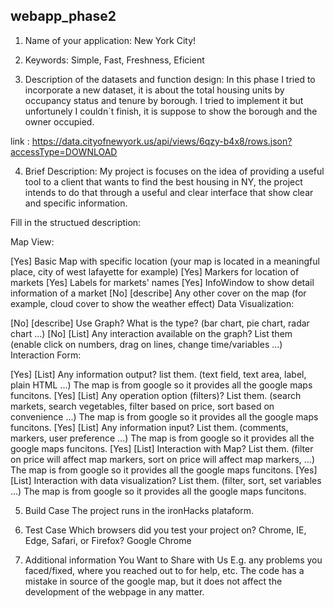 ## webapp_phase2

1. Name of your application: New York City!

2. Keywords: Simple, Fast, Freshness, Eficient

3. Description of the datasets and function design: In this phase I 
tried to incorporate a new dataset, it is about the total housing units 
by occupancy status and tenure by borough. I tried to implement it
but unfortunely I couldn´t finish, it is suppose to show the 
borough and the owner occupied.

link : https://data.cityofnewyork.us/api/views/6qzy-b4x8/rows.json?accessType=DOWNLOAD

4. Brief Description: My project is focuses on the idea of providing
a useful tool to a client that wants to find the best housing in NY,
the project intends to do that through a useful and clear interface that
show clear and specific information.

Fill in the structued description:

Map View:

[Yes] Basic Map with specific location (your map is located in a meaningful place, city of west lafayette for example)
[Yes] Markers for location of markets
[Yes] Labels for markets' names
[Yes] InfoWindow to show detail information of a market
[No] [describe] Any other cover on the map (for example, cloud cover to show the weather effect)
Data Visualization:

[No] [describe] Use Graph? What is the type? (bar chart, pie chart, radar chart ...)
[No] [List] Any interaction available on the graph? List them (enable click on numbers, drag on lines, change time/variables ...)
Interaction Form:

[Yes] [List] Any information output? list them. (text field, text area, label, plain HTML ...)
    The map is from google so it provides all the google maps funcitons.
[Yes] [List] Any operation option (filters)? List them. (search markets, search vegetables, filter based on price, sort based on convenience ...)
    The map is from google so it provides all the google maps funcitons.
[Yes] [List] Any information input? List them. (comments, markers, user preference ...)
    The map is from google so it provides all the google maps funcitons.
[Yes] [List] Interaction with Map? List them. (filter on price will affect map markers, sort on price will affect map markers, ...)
    The map is from google so it provides all the google maps funcitons.
[Yes] [List] Interaction with data visualization? List them. (filter, sort, set variables ...)
    The map is from google so it provides all the google maps funcitons.
    
5. Build Case
    The project runs in the ironHacks plataform.

6. Test Case Which browsers did you test your project on? Chrome, 
IE, Edge, Safari, or Firefox?
    Google Chrome

7. Additional information You Want to Share with Us E.g. any 
problems you faced/fixed, where you reached out to for help, etc.
    The code has a mistake in source of the google map, but it
    does not affect the development of the webpage in any matter.
